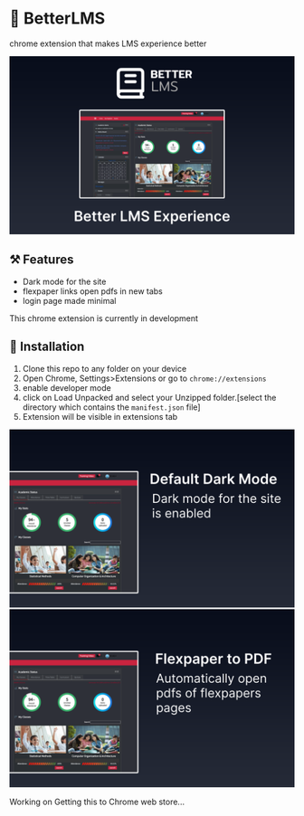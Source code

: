 # 📝 BetterLMS

chrome extension that makes LMS experience better

![Cover Image](images/cover.png)

## ⚒️ Features

- Dark mode for the site
- flexpaper links open pdfs in new tabs
- login page made minimal

This chrome extension is currently in development

## 🚀 Installation

1. Clone this repo to any folder on your device
2. Open Chrome, Settings>Extensions or go to `chrome://extensions`
3. enable developer mode
4. click on Load Unpacked and select your Unzipped folder.[select the directory which contains the `manifest.json` file]
5. Extension will be visible in extensions tab

![Dark Mode Image](images/darkmode.png)
![PDFs](images/flexpaper.png)

Working on Getting this to Chrome web store...
